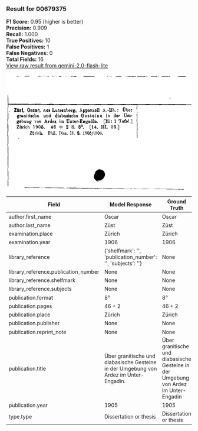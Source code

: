### Result for 00679375
**F1 Score:** 0.95 (higher is better)<br>**Precision:** 0.909<br>**Recall:** 1.000<br>**True Positives:** 10<br>**False Positives:** 1<br>**False Negatives:** 0<br>**Total Fields:** 16<br>[View raw result from gemini-2.0-flash-lite](https://github.com/RISE-UNIBAS/humanities_data_benchmark/blob/main/results/2025-09-02/T0152/request_T0152_00679375.json)

<img src="https://github.com/RISE-UNIBAS/humanities_data_benchmark/blob/main/benchmarks/zettelkatalog/images/00679375.jpg?raw=true" alt="00679375" width="600px">

| Field | Model Response | Ground Truth | Fuzzy Score | Match |
|-------|----------------|--------------|-------------|-------|
| author.first_name | Oscar | Oscar | 1.000 | ✅ |
| author.last_name | Züst | Züst | 1.000 | ✅ |
| examination.place | Zürich | Zürich | 1.000 | ✅ |
| examination.year | 1906 | 1906 | 1.000 | ✅ |
| library_reference | {'shelfmark': '', 'publication_number': '', 'subjects': ''} | None | 0.000 | ❌ |
| library_reference.publication_number | None | None | 1.000 | ✅ |
| library_reference.shelfmark | None | None | 1.000 | ✅ |
| library_reference.subjects | None | None | 1.000 | ✅ |
| publication.format | 8° | 8° | 1.000 | ✅ |
| publication.pages | 46 + 2 | 46 + 2 | 1.000 | ✅ |
| publication.place | Zürich | Zürich | 1.000 | ✅ |
| publication.publisher | None | None | 1.000 | ✅ |
| publication.reprint_note | None | None | 1.000 | ✅ |
| publication.title | Über granitische und diabasische Gesteine in der Umgebung von Ardez im Unter-Engadin. | Über granitische und diabasische Gesteine in der Umgebung von Ardez im Unter-Engadin | 0.994 | ✅ |
| publication.year | 1905 | 1905 | 1.000 | ✅ |
| type.type | Dissertation or thesis | Dissertation or thesis | 1.000 | ✅ |
